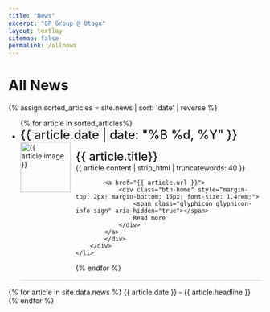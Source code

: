 ```yaml
---
title: "News"
excerpt: "QF Group @ Otago"
layout: textlay
sitemap: false
permalink: /allnews
---
```


# All News

{% assign sorted_articles = site.news | sort: 'date' | reverse %}
<ul class="no-bullet">
{% for article in sorted_articles%}
    <li style="margin-bottom: 10px; padding-bottom: 2px; border-bottom: 1px solid #ccc;">
        <span style="font-weight: 500; font-size: 1.5rem;">{{ article.date | date: "%B %d, %Y" }}</span>
        <div style="display: flex;">
            <img src="assets/images/news/{{ article.image }}" alt="{{ article.image }}" style="width: 100px; height: auto;  margin-right: 10px;">
            <div> 
            <div style="font-weight: 500; font-size: 1.45rem; padding-top: 15px;">{{ article.title}}</div>
            <div>
                {{ article.content | strip_html | truncatewords: 40 }}
            </div>

            <a href="{{ article.url }}">
                <div class="btn-home" style="margin-top: 2px; margin-bottom: 15px; font-size: 1.4rem;">
                    <span class="glyphicon glyphicon-info-sign" aria-hidden="true"></span>
                    Read more
                </div>
            </a>
            </div>
        </div>
    </li>
{% endfor %}
</ul>

    
{% for article in site.data.news %}
{{ article.date }} - {{ article.headline }}
{% endfor %}
